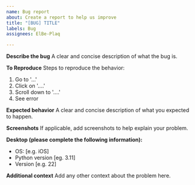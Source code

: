 ```yaml
---
name: Bug report
about: Create a report to help us improve
title: "[BUG] TITLE"
labels: Bug
assignees: ElBe-Plaq

---
```


**Describe the bug**
A clear and concise description of what the bug is.

**To Reproduce**
Steps to reproduce the behavior:
1. Go to '...'
2. Click on '....'
3. Scroll down to '....'
4. See error

**Expected behavior**
A clear and concise description of what you expected to happen.

**Screenshots**
If applicable, add screenshots to help explain your problem.

**Desktop (please complete the following information):**
 - OS: [e.g. iOS]
 - Python version [eg. 3.11]
 - Version [e.g. 22]

**Additional context**
Add any other context about the problem here.
